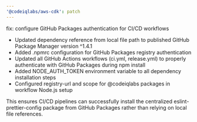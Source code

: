 ```yaml
---
'@codeiqlabs/aws-cdk': patch
---
```


fix: configure GitHub Packages authentication for CI/CD workflows

- Updated dependency reference from local file path to published GitHub Package Manager version
  ^1.4.1
- Added .npmrc configuration for GitHub Packages registry authentication
- Updated all GitHub Actions workflows (ci.yml, release.yml) to properly authenticate with GitHub
  Packages during npm install
- Added NODE_AUTH_TOKEN environment variable to all dependency installation steps
- Configured registry-url and scope for @codeiqlabs packages in workflow Node.js setup

This ensures CI/CD pipelines can successfully install the centralized eslint-prettier-config package
from GitHub Packages rather than relying on local file references.
